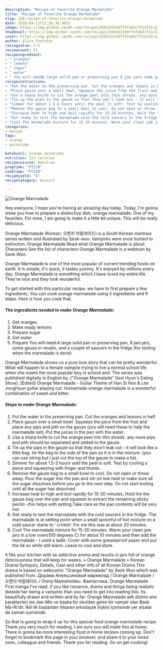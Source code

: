 ```yaml
---
description: "Recipe of Favorite Orange Marmalade"
title: "Recipe of Favorite Orange Marmalade"
slug: 328-recipe-of-favorite-orange-marmalade
date: 2020-09-11T21:38:30.901Z
image: https://img-global.cpcdn.com/recipes/03b3323e8ffbfa6d/751x532cq70/orange-marmalade-recipe-main-photo.jpg
thumbnail: https://img-global.cpcdn.com/recipes/03b3323e8ffbfa6d/751x532cq70/orange-marmalade-recipe-main-photo.jpg
cover: https://img-global.cpcdn.com/recipes/03b3323e8ffbfa6d/751x532cq70/orange-marmalade-recipe-main-photo.jpg
author: Alice Thornton
ratingvalue: 3.5
reviewcount: 15
recipeingredient:
- " oranges"
- " lemons"
- " sugar"
- " water"
- " You will needA large solid pan or preserving pan 6 jam jars some gauze or muslin and a couple of saucers in the fridge for testing when the marmalade is done"
recipeinstructions:
- "Put the water in the preserving pan. Cut the oranges and lemons in half."
- "Place gauze over a small bowl. Squeeze the juice from the fruit and place any pips and pith on the gauze (you will need these to help the marmalade set). Put the juices in the pan with the water."
- "Use a sharp knife to cut the orange peel into thin shreds. any more pips and pith should be separated and added to the gauze."
- "Tie up the pips in the gauze so that they won’t leak out - it will look like a little bag. tie the bag to the side of the pan so it is in the mixture. (you can use string but I just cut the top of the gauze to make a tie)."
- "Simmer for about 1.5-2 hours until the peel is soft. Test by cooling a piece and squeezing with finger and thumb."
- "Remove the gauze bag to a small bowl to cool. Do not open or throw away. Pour the sugar into the pan and stir on low heat to make sure all the sugar dissolves before you go to the next step. Do not start boiling until all the sugar has dissolved."
- "Increase heat to high and boil rapidly for 15-20 minutes. Hold the the gauze bag over the pan and squeeze to extract the remaining sticky pectin -this helps with setting.Take care as the pan contents will be very hot."
- "Get ready to test the marmalade with the cold saucers in the fridge. The marmalade is at setting point when a small spoonful of hot mixture on a cold saucer starts to ‘ crinkle’. For me this was at about 20 minutes."
- "Cool The marmalade mixture for 15-20 minutes. Warm your clean jam jars in a low oven(100 degrees C) for about 10 minutes and then add the marmalade - I used a ladle. Cover with some greaseproof paper and put the lid on while still warm. Leave to cool and store."
categories:
- Recipe
tags:
- orange
- marmalade

katakunci: orange marmalade 
nutrition: 223 calories
recipecuisine: American
preptime: "PT21M"
cooktime: "PT32M"
recipeyield: "4"
recipecategory: Dessert

---
```



![Orange Marmalade](https://img-global.cpcdn.com/recipes/03b3323e8ffbfa6d/751x532cq70/orange-marmalade-recipe-main-photo.jpg)

Hey everyone, I hope you're having an amazing day today. Today, I'm gonna show you how to prepare a distinctive dish, orange marmalade. One of my favorites. For mine, I am going to make it a little bit unique. This will be really delicious.

Orange Marmalade (Korean: 오렌지 마말레이드) is a South Korean manhwa series written and illustrated by Seok-woo. Vampires were once hunted to extinction. Orange Marmalade Read what Orange Marmalade is about Characters See the list of characters Orange Marmalade is a webtoon by Seok Woo.

Orange Marmalade is one of the most popular of current trending foods on earth. It is simple, it's quick, it tastes yummy. It's enjoyed by millions every day. Orange Marmalade is something which I have loved my entire life. They're nice and they look wonderful.


To get started with this particular recipe, we have to first prepare a few ingredients. You can cook orange marmalade using 5 ingredients and 9 steps. Here is how you cook that.

<!--inarticleads1-->

##### The ingredients needed to make Orange Marmalade:

1. Get  oranges
1. Make ready  lemons
1. Prepare  sugar
1. Get  water
1. Prepare  You will need:A large solid pan or preserving pan, 6 jam jars, some gauze or muslin, and a couple of saucers in the fridge (for testing when the marmalade is done)


Orange Marmalade shows us a pure love story that can be pretty wonderful. What will happen to a female vampire trying to live a normal school life when she meets the most popular boy in school and. The series was published digitally in English by. (&#34;Orange Marmalade&#34; Seol Hyun&#39;s Eating Show). [Edited] Orange Marmalade - Guitar Theme of Han Si Hoo &amp; Lee JongHyun guitar playing cut. Homemade orange marmalade is a wonderful combination of sweet and bitter. 

<!--inarticleads2-->

##### Steps to make Orange Marmalade:

1. Put the water in the preserving pan. Cut the oranges and lemons in half.
1. Place gauze over a small bowl. Squeeze the juice from the fruit and place any pips and pith on the gauze (you will need these to help the marmalade set). Put the juices in the pan with the water.
1. Use a sharp knife to cut the orange peel into thin shreds. any more pips and pith should be separated and added to the gauze.
1. Tie up the pips in the gauze so that they won’t leak out - it will look like a little bag. tie the bag to the side of the pan so it is in the mixture. (you can use string but I just cut the top of the gauze to make a tie).
1. Simmer for about 1.5-2 hours until the peel is soft. Test by cooling a piece and squeezing with finger and thumb.
1. Remove the gauze bag to a small bowl to cool. Do not open or throw away. Pour the sugar into the pan and stir on low heat to make sure all the sugar dissolves before you go to the next step. Do not start boiling until all the sugar has dissolved.
1. Increase heat to high and boil rapidly for 15-20 minutes. Hold the the gauze bag over the pan and squeeze to extract the remaining sticky pectin -this helps with setting.Take care as the pan contents will be very hot.
1. Get ready to test the marmalade with the cold saucers in the fridge. The marmalade is at setting point when a small spoonful of hot mixture on a cold saucer starts to ‘ crinkle’. For me this was at about 20 minutes.
1. Cool The marmalade mixture for 15-20 minutes. Warm your clean jam jars in a low oven(100 degrees C) for about 10 minutes and then add the marmalade - I used a ladle. Cover with some greaseproof paper and put the lid on while still warm. Leave to cool and store.


It fills your kitchen with an addictive aroma and results in jars full of orange deliciousness that will keep for weeks. » Orange Marmalade » Korean Drama Synopsis, Details, Cast and other info of all Korean Drama This drama is based on webcomic &#34;Orange Marmalade&#34; by Seok Woo which was published from. Дорама Апельсиновый мармелад / Orange Marmalade / 오렌지 마말레이드 / Orenji Mamalreideu. Фантастика. Orange Marmalade First manga I&#39;ve read. If you like romance, drama and things being realistic (beside her being a vampire) than you need to get into reading this. Its beautifully drawn and written and by far. Orange Marmalade adlı dizinin ana karakterleri ise Jae-Min ve başka bir okuldan gelen bir vampir olan Baek Ma-Ri&#39;dir. İkili ilk başlardan itibaren arkadaşlık ilişkisi içerisinde yer alsalar da zaman içerisinde. 

So that is going to wrap it up for this special food orange marmalade recipe. Thank you very much for reading. I am sure you will make this at home. There is gonna be more interesting food in home recipes coming up. Don't forget to bookmark this page in your browser, and share it to your loved ones, colleague and friends. Thank you for reading. Go on get cooking!
